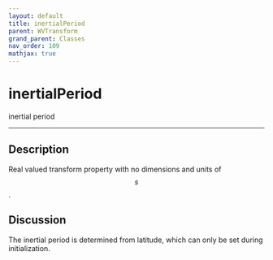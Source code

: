 ```yaml
---
layout: default
title: inertialPeriod
parent: WVTransform
grand_parent: Classes
nav_order: 109
mathjax: true
---
```


#  inertialPeriod

inertial period


---

## Description
Real valued transform property with no dimensions and units of $$s$$.

## Discussion

The inertial period is determined from latitude, which can only be set during initialization.

